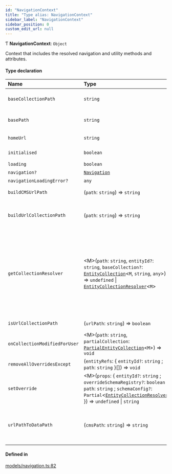 ```yaml
---
id: "NavigationContext"
title: "Type alias: NavigationContext"
sidebar_label: "NavigationContext"
sidebar_position: 0
custom_edit_url: null
---
```


Ƭ **NavigationContext**: `Object`

Context that includes the resolved navigation and utility methods and
attributes.

#### Type declaration

| Name | Type | Description |
| :------ | :------ | :------ |
| `baseCollectionPath` | `string` | Default path under the collection routes of the CMS will be created |
| `basePath` | `string` | Default path under the navigation routes of the CMS will be created |
| `homeUrl` | `string` | Base url path for the home screen |
| `initialised` | `boolean` | Is the registry ready to be used |
| `loading` | `boolean` | - |
| `navigation?` | [`Navigation`](../interfaces/Navigation) | - |
| `navigationLoadingError?` | `any` | - |
| `buildCMSUrlPath` | (`path`: `string`) => `string` | Convert a collection or entity path to a URL path |
| `buildUrlCollectionPath` | (`path`: `string`) => `string` | Build a URL collection path from a data path `products` => `/c/products` `products/B34SAP8Z` => `/c/products/B34SAP8Z` |
| `getCollectionResolver` | <M\>(`path`: `string`, `entityId?`: `string`, `baseCollection?`: [`EntityCollection`](../interfaces/EntityCollection)<`M`, `string`, `any`\>) => `undefined` \| [`EntityCollectionResolver`](EntityCollectionResolver)<`M`\> | Get the schema configuration for a given path. If you use this method you can use a baseCollection that will be used to resolve the initial properties of the collection, before applying the collection configuration changes that are persisted. If you don't specify it, the collection is fetched from the local navigation. |
| `isUrlCollectionPath` | (`urlPath`: `string`) => `boolean` | Check if a url path belongs to a collection |
| `onCollectionModifiedForUser` | <M\>(`path`: `string`, `partialCollection`: [`PartialEntityCollection`](PartialEntityCollection)<`M`\>) => `void` | Use this callback when a collection has been modified so it is persisted. |
| `removeAllOverridesExcept` | (`entityRefs`: { `entityId?`: `string` ; `path`: `string`  }[]) => `void` | Remove all keys not used |
| `setOverride` | <M\>(`props`: { `entityId?`: `string` ; `overrideSchemaRegistry?`: `boolean` ; `path`: `string` ; `schemaConfig?`: `Partial`<[`EntityCollectionResolver`](EntityCollectionResolver)\>  }) => `undefined` \| `string` | Set props for path |
| `urlPathToDataPath` | (`cmsPath`: `string`) => `string` | Convert a URL path to a collection or entity path `/c/products` => `products` `/my_cms/c/products/B34SAP8Z` => `products/B34SAP8Z` `/my_cms/my_view` => `my_view` |

#### Defined in

[models/navigation.ts:82](https://github.com/Camberi/firecms/blob/2d60fba/src/models/navigation.ts#L82)
